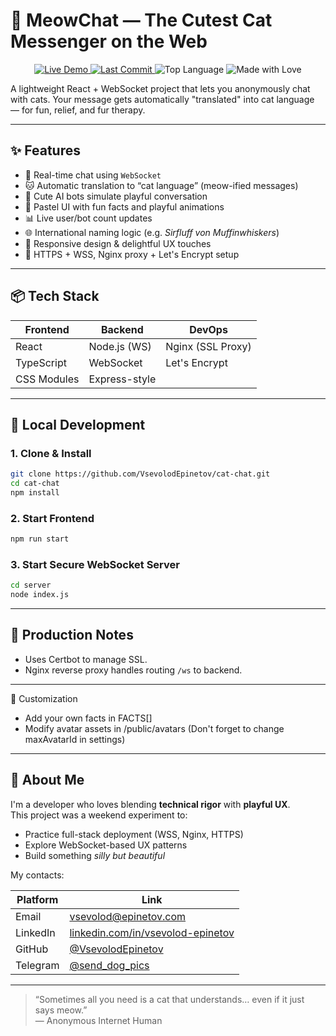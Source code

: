 # 🐾 MeowChat — The Cutest Cat Messenger on the Web

<p align="center">
  <a href="https://chat.epinetov.com/">
    <img src="https://img.shields.io/badge/live-demo-green?style=for-the-badge" alt="Live Demo" />
  </a>
  <a href="https://github.com/VsevolodEpinetov/meowchat">
    <img src="https://img.shields.io/github/last-commit/VsevolodEpinetov/cat-chat?style=for-the-badge" alt="Last Commit" />
  </a>
  <img src="https://img.shields.io/github/languages/top/VsevolodEpinetov/cat-chat?style=for-the-badge" alt="Top Language" />
  <img src="https://img.shields.io/badge/made%20with-love-%23ff69b4?style=for-the-badge" alt="Made with Love" />
</p>




A lightweight React + WebSocket project that lets you anonymously chat with cats. Your message gets automatically "translated" into cat language — for fun, relief, and fur therapy.

---

## ✨ Features

- 🎯 Real-time chat using `WebSocket`
- 🐱 Automatic translation to “cat language” (meow-ified messages)
- 🧠 Cute AI bots simulate playful conversation
- 🎨 Pastel UI with fun facts and playful animations
- 📊 Live user/bot count updates
- 🌐 International naming logic (e.g. *Sirfluff von Muffinwhiskers*)
- 💅 Responsive design & delightful UX touches
- 🔐 HTTPS + WSS, Nginx proxy + Let's Encrypt setup

---

## 📦 Tech Stack

| Frontend        | Backend        | DevOps            |
|----------------|----------------|-------------------|
| React           | Node.js (WS)   | Nginx (SSL Proxy) |
| TypeScript      | WebSocket      | Let's Encrypt     |
| CSS Modules    | Express-style  |  |

---

## 🚀 Local Development

### 1. Clone & Install

```bash
git clone https://github.com/VsevolodEpinetov/cat-chat.git
cd cat-chat
npm install
```

### 2. Start Frontend

```bash
npm run start
```

### 3. Start Secure WebSocket Server

```bash
cd server
node index.js
```

---

## 🐾 Production Notes

- Uses Certbot to manage SSL.
- Nginx reverse proxy handles routing `/ws` to backend.

---

🧩 Customization
- Add your own facts in FACTS[]
- Modify avatar assets in /public/avatars (Don't forget to change maxAvatarId in settings)

___

## 🤝 About Me

I'm a developer who loves blending **technical rigor** with **playful UX**.  
This project was a weekend experiment to:
- Practice full-stack deployment (WSS, Nginx, HTTPS)
- Explore WebSocket-based UX patterns
- Build something *silly but beautiful*

My contacts:

| Platform | Link |
|---------|------|
| Email | [vsevolod@epinetov.com](mailto:vsevolod@epinetov.com) |
| LinkedIn | [linkedin.com/in/vsevolod-epinetov](https://www.linkedin.com/in/vsevolod-epinetov/) |
| GitHub | [@VsevolodEpinetov](https://github.com/VsevolodEpinetov) |
| Telegram | [@send_dog_pics](https://t.me/send_dog_pics) |

---

> “Sometimes all you need is a cat that understands… even if it just says meow.”  
> — Anonymous Internet Human
